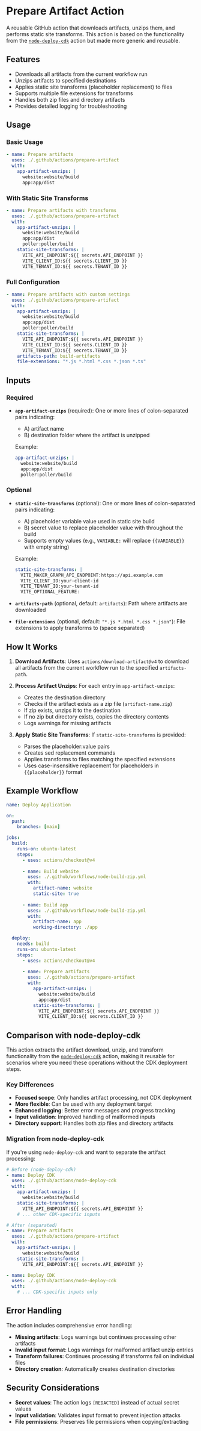# Prepare Artifact Action

A reusable GitHub action that downloads artifacts, unzips them, and performs static site transforms. This action is based on the functionality from the [`node-deploy-cdk`](../node-deploy-cdk/action.yml) action but made more generic and reusable.

## Features

- Downloads all artifacts from the current workflow run
- Unzips artifacts to specified destinations
- Applies static site transforms (placeholder replacement) to files
- Supports multiple file extensions for transforms
- Handles both zip files and directory artifacts
- Provides detailed logging for troubleshooting

## Usage

### Basic Usage

```yaml
- name: Prepare artifacts
  uses: ./.github/actions/prepare-artifact
  with:
    app-artifact-unzips: |
      website:website/build
      app:app/dist
```

### With Static Site Transforms

```yaml
- name: Prepare artifacts with transforms
  uses: ./.github/actions/prepare-artifact
  with:
    app-artifact-unzips: |
      website:website/build
      app:app/dist
      poller:poller/build
    static-site-transforms: |
      VITE_API_ENDPOINT:${{ secrets.API_ENDPOINT }}
      VITE_CLIENT_ID:${{ secrets.CLIENT_ID }}
      VITE_TENANT_ID:${{ secrets.TENANT_ID }}
```

### Full Configuration

```yaml
- name: Prepare artifacts with custom settings
  uses: ./.github/actions/prepare-artifact
  with:
    app-artifact-unzips: |
      website:website/build
      app:app/dist
      poller:poller/build
    static-site-transforms: |
      VITE_API_ENDPOINT:${{ secrets.API_ENDPOINT }}
      VITE_CLIENT_ID:${{ secrets.CLIENT_ID }}
      VITE_TENANT_ID:${{ secrets.TENANT_ID }}
    artifacts-path: build-artifacts
    file-extensions: "*.js *.html *.css *.json *.ts"
```

## Inputs

### Required

- **`app-artifact-unzips`** (required): One or more lines of colon-separated pairs indicating:
  - A) artifact name 
  - B) destination folder where the artifact is unzipped
  
  Example:
  ```yaml
  app-artifact-unzips: |
    website:website/build
    app:app/dist
    poller:poller/build
  ```

### Optional

- **`static-site-transforms`** (optional): One or more lines of colon-separated pairs indicating:
  - A) placeholder variable value used in static site build
  - B) secret value to replace placeholder value with throughout the build
  - Supports empty values (e.g., `VARIABLE:` will replace `{{VARIABLE}}` with empty string)
  
  Example:
  ```yaml
  static-site-transforms: |
    VITE_MAKER_GRAPH_API_ENDPOINT:https://api.example.com
    VITE_CLIENT_ID:your-client-id
    VITE_TENANT_ID:your-tenant-id
    VITE_OPTIONAL_FEATURE:
  ```

- **`artifacts-path`** (optional, default: `artifacts`): Path where artifacts are downloaded

- **`file-extensions`** (optional, default: `"*.js *.html *.css *.json"`): File extensions to apply transforms to (space separated)

## How It Works

1. **Download Artifacts**: Uses `actions/download-artifact@v4` to download all artifacts from the current workflow run to the specified `artifacts-path`.

2. **Process Artifact Unzips**: For each entry in `app-artifact-unzips`:
   - Creates the destination directory
   - Checks if the artifact exists as a zip file (`artifact-name.zip`)
   - If zip exists, unzips it to the destination
   - If no zip but directory exists, copies the directory contents
   - Logs warnings for missing artifacts

3. **Apply Static Site Transforms**: If `static-site-transforms` is provided:
   - Parses the placeholder:value pairs
   - Creates sed replacement commands
   - Applies transforms to files matching the specified extensions
   - Uses case-insensitive replacement for placeholders in `{{placeholder}}` format

## Example Workflow

```yaml
name: Deploy Application

on:
  push:
    branches: [main]

jobs:
  build:
    runs-on: ubuntu-latest
    steps:
      - uses: actions/checkout@v4
      
      - name: Build website
        uses: ./.github/workflows/node-build-zip.yml
        with:
          artifact-name: website
          static-site: true
          
      - name: Build app
        uses: ./.github/workflows/node-build-zip.yml
        with:
          artifact-name: app
          working-directory: ./app

  deploy:
    needs: build
    runs-on: ubuntu-latest
    steps:
      - uses: actions/checkout@v4
      
      - name: Prepare artifacts
        uses: ./.github/actions/prepare-artifact
        with:
          app-artifact-unzips: |
            website:website/build
            app:app/dist
          static-site-transforms: |
            VITE_API_ENDPOINT:${{ secrets.API_ENDPOINT }}
            VITE_CLIENT_ID:${{ secrets.CLIENT_ID }}
```

## Comparison with node-deploy-cdk

This action extracts the artifact download, unzip, and transform functionality from the [`node-deploy-cdk`](../node-deploy-cdk/action.yml) action, making it reusable for scenarios where you need these operations without the CDK deployment steps.

### Key Differences

- **Focused scope**: Only handles artifact processing, not CDK deployment
- **More flexible**: Can be used with any deployment target
- **Enhanced logging**: Better error messages and progress tracking
- **Input validation**: Improved handling of malformed inputs
- **Directory support**: Handles both zip files and directory artifacts

### Migration from node-deploy-cdk

If you're using `node-deploy-cdk` and want to separate the artifact processing:

```yaml
# Before (node-deploy-cdk)
- name: Deploy CDK
  uses: ./.github/actions/node-deploy-cdk
  with:
    app-artifact-unzips: |
      website:website/build
    static-site-transforms: |
      VITE_API_ENDPOINT:${{ secrets.API_ENDPOINT }}
    # ... other CDK-specific inputs

# After (separated)
- name: Prepare artifacts
  uses: ./.github/actions/prepare-artifact
  with:
    app-artifact-unzips: |
      website:website/build
    static-site-transforms: |
      VITE_API_ENDPOINT:${{ secrets.API_ENDPOINT }}

- name: Deploy CDK
  uses: ./.github/actions/node-deploy-cdk
  with:
    # ... CDK-specific inputs only
```

## Error Handling

The action includes comprehensive error handling:

- **Missing artifacts**: Logs warnings but continues processing other artifacts
- **Invalid input format**: Logs warnings for malformed artifact unzip entries
- **Transform failures**: Continues processing if transforms fail on individual files
- **Directory creation**: Automatically creates destination directories

## Security Considerations

- **Secret values**: The action logs `[REDACTED]` instead of actual secret values
- **Input validation**: Validates input format to prevent injection attacks
- **File permissions**: Preserves file permissions when copying/extracting